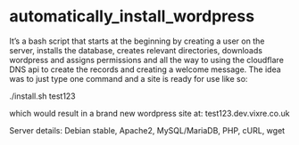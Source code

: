 automatically_install_wordpress
===============================

It’s a bash script that starts at the beginning by creating a user on the server, installs the database, creates relevant directories, downloads wordpress and assigns permissions and all the way to using the cloudflare DNS api to create the records and creating a welcome message. The idea was to just type one command and a site is ready for use like so:

./install.sh test123

which would result in a brand new wordpress site at: test123.dev.vixre.co.uk

Server details: Debian stable, Apache2, MySQL/MariaDB, PHP, cURL, wget
